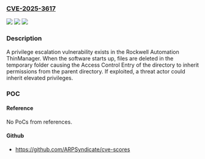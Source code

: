 ### [CVE-2025-3617](https://cve.mitre.org/cgi-bin/cvename.cgi?name=CVE-2025-3617)
![](https://img.shields.io/static/v1?label=Product&message=ThinManager%C2%AE&color=blue)
![](https://img.shields.io/static/v1?label=Version&message=14.0.0%20%26%2014.0.1%20&color=brightgreen)
![](https://img.shields.io/static/v1?label=Vulnerability&message=276%20-%20Incorrect%20Default%20Permissions&color=brightgreen)

### Description

A privilege escalation vulnerability exists in the Rockwell Automation ThinManager. When the software starts up, files are deleted in the temporary folder causing the Access Control Entry of the directory to inherit permissions from the parent directory. If exploited, a threat actor could inherit elevated privileges.

### POC

#### Reference
No PoCs from references.

#### Github
- https://github.com/ARPSyndicate/cve-scores

